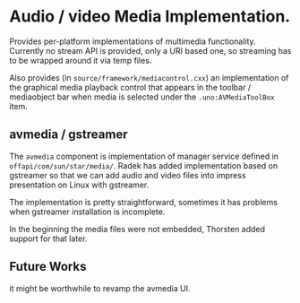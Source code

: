 # Audio / video Media Implementation.

Provides per-platform implementations of multimedia functionality.
Currently no stream API is provided, only a URI based one, so
streaming has to be wrapped around it via temp files.

Also provides (in `source/framework/mediacontrol.cxx`) an implementation
of the graphical media playback control that appears in the toolbar /
mediaobject bar when media is selected under the `.uno:AVMediaToolBox`
item.

## avmedia / gstreamer

The `avmedia` component is implementation of manager service defined in
`offapi/com/sun/star/media/`. Radek has added implementation based on
gstreamer so that we can add audio and video files into impress
presentation on Linux with gstreamer.

The implementation is pretty straightforward, sometimes it has
problems when gstreamer installation is incomplete.

In the beginning the media files were not embedded, Thorsten added
support for that later.

## Future Works

it might be worthwhile to revamp the avmedia UI.
